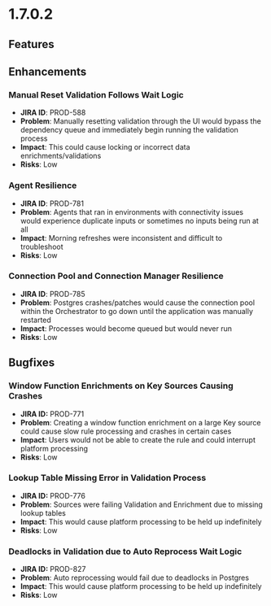 # 1.7.0.2

## Features

## Enhancements

### Manual Reset Validation Follows Wait Logic

* **JIRA ID**: PROD-588
* **Problem**: Manually resetting validation through the UI would bypass the dependency queue and immediately begin running the validation process
* **Impact**: This could cause locking or incorrect data enrichments/validations
* **Risks**: Low

### Agent Resilience

* **JIRA ID**: PROD-781
* **Problem**: Agents that ran in environments with connectivity issues would experience duplicate inputs or sometimes no inputs being run at all
* **Impact**: Morning refreshes were inconsistent and difficult to troubleshoot
* **Risks**: Low

### Connection Pool and Connection Manager Resilience

* **JIRA ID**: PROD-785
* **Problem**: Postgres crashes/patches would cause the connection pool within the Orchestrator to go down until the application was manually restarted
* **Impact**: Processes would become queued but would never run
* **Risks**: Low

## Bugfixes

### Window Function Enrichments on Key Sources Causing Crashes

* **JIRA ID:** PROD-771
* **Problem**: Creating a window function enrichment on a large Key source could cause slow rule processing and crashes in certain cases
* **Impact**: Users would not be able to create the rule and could interrupt platform processing
* **Risks**: Low

### Lookup Table Missing Error in Validation Process

* **JIRA ID:** PROD-776
* **Problem**: Sources were failing Validation and Enrichment due to missing lookup tables
* **Impact**: This would cause platform processing to be held up indefinitely
* **Risks**: Low

### Deadlocks in Validation due to Auto Reprocess Wait Logic

* **JIRA ID:** PROD-827
* **Problem**: Auto reprocessing would fail due to deadlocks in Postgres
* **Impact**: This would cause platform processing to be held up indefinitely
* **Risks**: Low

